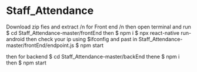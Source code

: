 # Staff_Attendance
Download zip fies and extract /n
for Front end /n
then open terminal and run $ cd Staff_Attendance-master/frontEnd
then $ npm i
$ npx react-native run-android
then check your ip using $ifconfig and past in Staff_Attendance-master/frontEnd/endpoint.js
$ npm start


then for backend 
$ cd Staff_Attendance-master/backEnd
thene $ npm i
then $ npm start
